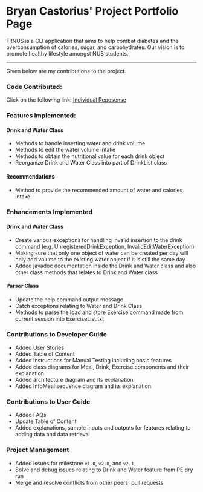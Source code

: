 # Bryan Castorius' Project Portfolio Page

FitNUS is a CLI application that aims to help combat diabetes and the overconsumption of calories, sugar, and
carbohydrates. Our vision is to promote healthy lifestyle amongst NUS students.

---
Given below are my contributions to the project.

### Code Contributed: 
Click on the following link: [Individual Reposense](https://nus-cs2113-ay2324s2.github.io/tp-dashboard/?search=w14&sort=groupTitle&sortWithin=title&timeframe=commit&mergegroup=&groupSelect=groupByRepos&breakdown=true&checkedFileTypes=docs~functional-code~test-code~other&since=2024-02-23)
### Features Implemented:
#### Drink and Water Class
  * Methods to handle inserting water and drink volume
  * Methods to edit the water volume intake
  * Methods to obtain the nutritional value for each drink object
  * Reorganize Drink and Water Class into part of DrinkList class
#### Recommendations
  * Method to provide the recommended amount of water and calories intake.

### Enhancements Implemented

#### Drink and Water Class
  * Create various exceptions for handling invalid insertion to the drink command (e.g. UnregisteredDrinkException, InvalidEditWaterException)
  * Making sure that only one object of water can be created per day will only add volume to the existing water object if it is still the same day
  * Added javadoc documentation inside the Drink and Water class and also other class methods that relates to Drink and Water class

#### Parser Class
  * Update the help command output message
  * Catch exceptions relating to Water and Drink Class
  * Methods to parse the load and store Exercise command made from current session into ExerciseList.txt

### Contributions to Developer Guide
  * Added User Stories
  * Added Table of Content
  * Added Instructions for Manual Testing including basic features
  * Added class diagrams for Meal, Drink, Exercise components and their explanation
  * Added architecture diagram and its explanation
  * Added InfoMeal sequence diagram and its explanation

### Contributions to User Guide
  * Added FAQs
  * Update Table of Content
  * Added explanations, sample inputs and outputs for features relating to adding data and data retrieval

### Project Management
  * Added issues for milestone `v1.0`, `v2.0`, and `v2.1`
  * Solve and debug issues relating to Drink and Water feature from PE dry run
  * Merge and resolve conflicts from other peers' pull requests
